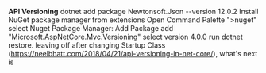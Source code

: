 **API Versioning**
dotnet add package Newtonsoft.Json --version 12.0.2
Install NuGet package manager from extensions
Open Command Palette ">nuget" 
select Nuget Package Manager: Add Package
add "Microsoft.AspNetCore.Mvc.Versioning"
select version 4.0.0
run dotnet restore. 
leaving off after changing Startup Class (https://neelbhatt.com/2018/04/21/api-versioning-in-net-core/), what's next is 